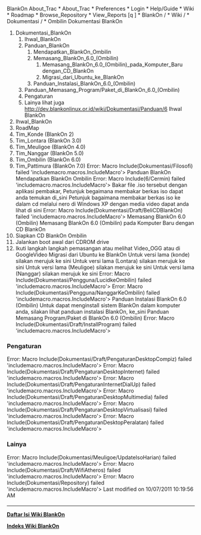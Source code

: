    BlankOn
 About_Trac
    * About_Trac
    * Preferences
    * Login
    * Help/Guide
    * Wiki
    * Roadmap
    * Browse_Repository
    * View_Reports
[q                 ]
    * BlankOn  /
    * Wiki  /
    * Dokumentasi  /
    * Ombilin
Dokumentasi BlankOn
   1. Dokumentasi_BlankOn
         1. Ihwal_BlankOn
         2. Panduan_BlankOn
               1. Mendapatkan_BlankOn_Ombilin
               2. Memasang_BlankOn_6.0_(Ombilin)
                     1. Memasang_BlankOn_6.0_(Ombilin)_pada_Komputer_Baru
                        dengan_CD_BlankOn
                     2. Migrasi_dari_Ubuntu_ke_BlankOn
               3. Panduan_Instalasi_BlankOn_6.0_(Ombilin)
         3. Panduan_Memasang_Program/Paket_di_BlankOn_6.0_(Ombilin)
         4. Pengaturan
         5. Lainya
lihat juga ​http://dev.blankonlinux.or.id/wiki/Dokumentasi/Panduan/6
Ihwal BlankOn
   1. Ihwal_BlankOn
   2. RoadMap
   3. Tim_Konde (BlankOn 2)
   4. Tim_Lontara (BlankOn 3.0)
   5. Tim_Meuligoe (BlankOn 4.0)
   6. Tim_Nanggar (BlankOn 5.0)
   7. Tim_Ombilin (BlankOn 6.0)
   8. Tim_Pattimura (BlankOn 7.0)
Error: Macro Include(Dokumentasi/Filosofi) failed
'includemacro.macros.IncludeMacro'> 
Panduan BlankOn
Mendapatkan BlankOn Ombilin
Error: Macro Include(6/Cermin) failed
'includemacro.macros.IncludeMacro'> 
Bakar file .iso tersebut dengan aplikasi pembakar, Petunjuk begaimana membakar
berkas iso dapat anda temukan di_sini
Petunjuk bagaimana membakar berkas iso ke dalam cd melalui nero di Windows XP
dengan media video dapat anda lihat di ​sini
Error: Macro Include(Dokumentasi/Draft/BeliCDBlankOn) failed
'includemacro.macros.IncludeMacro'> 
Memasang BlankOn 6.0 (Ombilin)
Memasang BlankOn 6.0 (Ombilin) pada Komputer Baru dengan CD BlankOn
   1. Siapkan CD BlankOn Ombilin
   2. Jalankan boot awal dari CDROM drive
   3. Ikuti langkah langkah pemasangan atau melihat ​Video_OGG atau di
      ​GoogleVideo
Migrasi dari Ubuntu ke BlankOn
Untuk versi lama (konde) silakan merujuk ke sini
Untuk versi lama (Lontara) silakan merujuk ke sini
Untuk versi lama (Meuligoe) silakan merujuk ke sini
Untuk versi lama (Nanggar) silakan merujuk ke sini
Error: Macro Include(Dokumentasi/Pengguna/LucidkeOmbilin) failed
'includemacro.macros.IncludeMacro'> 
Error: Macro Include(Dokumentasi/Pengguna/NanggarKeOmbilin) failed
'includemacro.macros.IncludeMacro'> 
Panduan Instalasi BlankOn 6.0 (Ombilin)
Untuk dapat menginstall sistem BlankOn dalam komputer anda, silakan lihat
panduan instalasi BlankOn, ke_sini
Panduan Memasang Program/Paket di BlankOn 6.0 (Ombilin)
Error: Macro Include(Dokumentasi/Draft/InstallProgram) failed
'includemacro.macros.IncludeMacro'> 
### Pengaturan
Error: Macro Include(Dokumentasi/Draft/PengaturanDesktopCompiz) failed
'includemacro.macros.IncludeMacro'> 
Error: Macro Include(Dokumentasi/Draft/PengaturanDesktopInternet) failed
'includemacro.macros.IncludeMacro'> 
Error: Macro Include(Dokumentasi/Draft/PengaturanInternetDialUp) failed
'includemacro.macros.IncludeMacro'> 
Error: Macro Include(Dokumentasi/Draft/PengaturanDesktopMultimedia) failed
'includemacro.macros.IncludeMacro'> 
Error: Macro Include(Dokumentasi/Draft/PengaturanDesktopVirtualisasi) failed
'includemacro.macros.IncludeMacro'> 
Error: Macro Include(Dokumentasi/Draft/PengaturanDesktopPeralatan) failed
'includemacro.macros.IncludeMacro'> 
### Lainya
Error: Macro Include(Dokumentasi/Meuligoe/UpdateIsoHarian) failed
'includemacro.macros.IncludeMacro'> 
Error: Macro Include(Dokumentasi/Draft/WifiAtheros) failed
'includemacro.macros.IncludeMacro'> 
Error: Macro Include(Dokumentasi/Repository) failed
'includemacro.macros.IncludeMacro'> 
Last modified on 10/07/2011 10:19:56 AM
#### 
    
 
 
 
 
 
---
[**Daftar Isi Wiki BlankOn**](/DaftarIsi/README.md)
 
[**Indeks Wiki BlankOn**](/Indeks.md)
